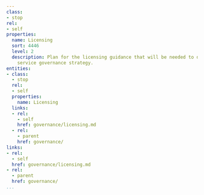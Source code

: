 ```yaml
---
class:
- stop
rel:
- self
properties:
  name: Licensing
  sort: 4446
  level: 2
  description: Plan for the licensing guidance that will be needed to drive a wider
    service governance strategy.
entities:
- class:
  - stop
  rel:
  - self
  properties:
    name: Licensing
  links:
  - rel:
    - self
    href: governance/licensing.md
  - rel:
    - parent
    href: governance/
links:
- rel:
  - self
  href: governance/licensing.md
- rel:
  - parent
  href: governance/
...
```

